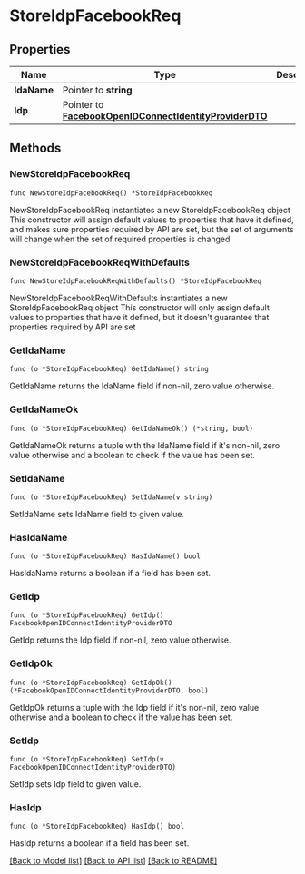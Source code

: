 # StoreIdpFacebookReq

## Properties

Name | Type | Description | Notes
------------ | ------------- | ------------- | -------------
**IdaName** | Pointer to **string** |  | [optional] 
**Idp** | Pointer to [**FacebookOpenIDConnectIdentityProviderDTO**](FacebookOpenIDConnectIdentityProviderDTO.md) |  | [optional] 

## Methods

### NewStoreIdpFacebookReq

`func NewStoreIdpFacebookReq() *StoreIdpFacebookReq`

NewStoreIdpFacebookReq instantiates a new StoreIdpFacebookReq object
This constructor will assign default values to properties that have it defined,
and makes sure properties required by API are set, but the set of arguments
will change when the set of required properties is changed

### NewStoreIdpFacebookReqWithDefaults

`func NewStoreIdpFacebookReqWithDefaults() *StoreIdpFacebookReq`

NewStoreIdpFacebookReqWithDefaults instantiates a new StoreIdpFacebookReq object
This constructor will only assign default values to properties that have it defined,
but it doesn't guarantee that properties required by API are set

### GetIdaName

`func (o *StoreIdpFacebookReq) GetIdaName() string`

GetIdaName returns the IdaName field if non-nil, zero value otherwise.

### GetIdaNameOk

`func (o *StoreIdpFacebookReq) GetIdaNameOk() (*string, bool)`

GetIdaNameOk returns a tuple with the IdaName field if it's non-nil, zero value otherwise
and a boolean to check if the value has been set.

### SetIdaName

`func (o *StoreIdpFacebookReq) SetIdaName(v string)`

SetIdaName sets IdaName field to given value.

### HasIdaName

`func (o *StoreIdpFacebookReq) HasIdaName() bool`

HasIdaName returns a boolean if a field has been set.

### GetIdp

`func (o *StoreIdpFacebookReq) GetIdp() FacebookOpenIDConnectIdentityProviderDTO`

GetIdp returns the Idp field if non-nil, zero value otherwise.

### GetIdpOk

`func (o *StoreIdpFacebookReq) GetIdpOk() (*FacebookOpenIDConnectIdentityProviderDTO, bool)`

GetIdpOk returns a tuple with the Idp field if it's non-nil, zero value otherwise
and a boolean to check if the value has been set.

### SetIdp

`func (o *StoreIdpFacebookReq) SetIdp(v FacebookOpenIDConnectIdentityProviderDTO)`

SetIdp sets Idp field to given value.

### HasIdp

`func (o *StoreIdpFacebookReq) HasIdp() bool`

HasIdp returns a boolean if a field has been set.


[[Back to Model list]](../README.md#documentation-for-models) [[Back to API list]](../README.md#documentation-for-api-endpoints) [[Back to README]](../README.md)


